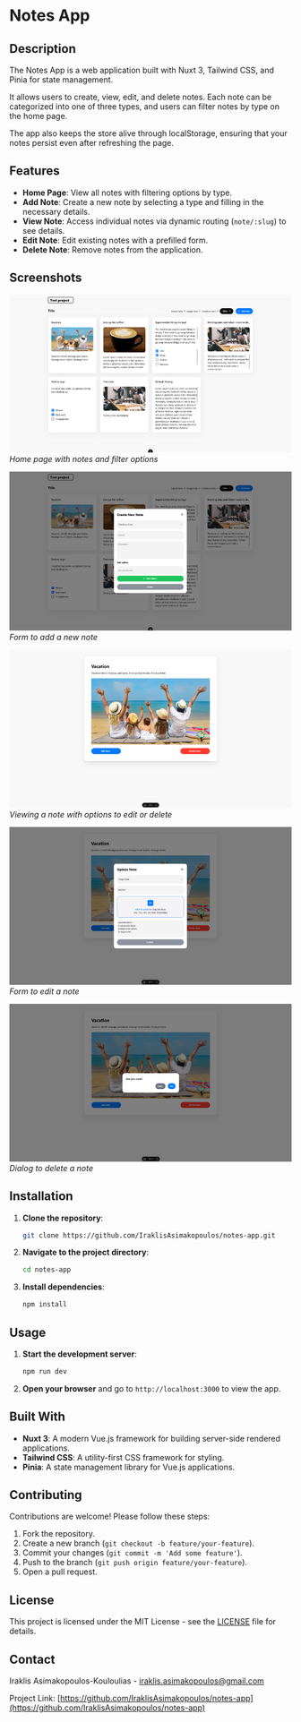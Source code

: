 # Notes App

## Description

The Notes App is a web application built with Nuxt 3, Tailwind CSS, and Pinia for state management.

It allows users to create, view, edit, and delete notes. Each note can be categorized into one of three types, and users can filter notes by type on the home page.

The app also keeps the store alive through localStorage, ensuring that your notes persist even after refreshing the page.

## Features

- **Home Page**: View all notes with filtering options by type.
- **Add Note**: Create a new note by selecting a type and filling in the necessary details.
- **View Note**: Access individual notes via dynamic routing (`note/:slug`) to see details.
- **Edit Note**: Edit existing notes with a prefilled form.
- **Delete Note**: Remove notes from the application.

## Screenshots

![Home Page](assets/homepage-screenshot.png)
_Home page with notes and filter options_

![Add Note Form](assets/addnote-screenshot.png)
_Form to add a new note_

![View Note](assets/viewnote-screenshot.png)
_Viewing a note with options to edit or delete_

![Edit Note Form](assets/editnote-screenshot.png)
_Form to edit a note_

![Dialog](assets/dialog-screenshot.png)
_Dialog to delete a note_

## Installation

1. **Clone the repository**:

   ```bash
   git clone https://github.com/IraklisAsimakopoulos/notes-app.git
   ```

2. **Navigate to the project directory**:

   ```bash
   cd notes-app
   ```

3. **Install dependencies**:

   ```bash
   npm install
   ```

## Usage

1. **Start the development server**:

   ```bash
   npm run dev
   ```

2. **Open your browser** and go to `http://localhost:3000` to view the app.

## Built With

- **Nuxt 3**: A modern Vue.js framework for building server-side rendered applications.
- **Tailwind CSS**: A utility-first CSS framework for styling.
- **Pinia**: A state management library for Vue.js applications.

## Contributing

Contributions are welcome! Please follow these steps:

1. Fork the repository.
2. Create a new branch (`git checkout -b feature/your-feature`).
3. Commit your changes (`git commit -m 'Add some feature'`).
4. Push to the branch (`git push origin feature/your-feature`).
5. Open a pull request.

## License

This project is licensed under the MIT License - see the [LICENSE](LICENSE) file for details.

## Contact

Iraklis Asimakopoulos-Kouloulias - [iraklis.asimakopoulos@gmail.com](mailto:iraklis.asimakopoulos@gmail.com)

Project Link: [https://github.com/IraklisAsimakopoulos/notes-app](https://github.com/IraklisAsimakopoulos/notes-app)
